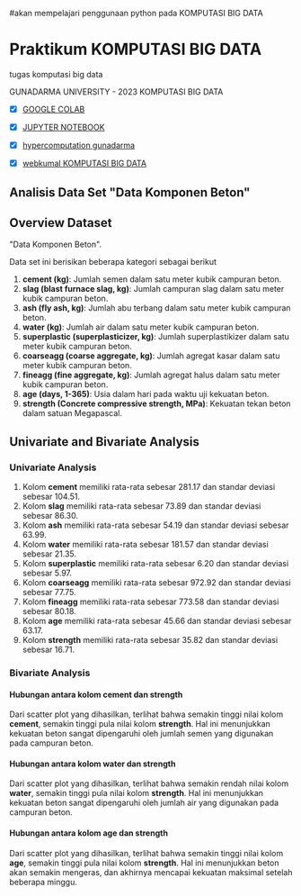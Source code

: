 #akan mempelajari penggunaan python pada KOMPUTASI BIG DATA

# Praktikum KOMPUTASI BIG DATA

tugas komputasi big data

GUNADARMA UNIVERSITY - 2023
KOMPUTASI BIG DATA

- [x] [GOOGLE COLAB](https://colab.research.google.com/)
- [x] [JUPYTER NOTEBOOK](https://jupyter.org/try)
- [x] [hypercomputation gunadarma](https://hypercomputation-hub.gunadarma.ac.id/)
- [x] [webkumal KOMPUTASI BIG DATA](https://webkumal.com/tag/komputasi-big-data/)



## Analisis Data Set "Data Komponen Beton"

## Overview Dataset
"Data Komponen Beton".

Data set ini berisikan beberapa kategori sebagai berikut

1. **cement (kg)**: Jumlah semen dalam satu meter kubik campuran beton.
2. **slag (blast furnace slag, kg)**: Jumlah campuran slag dalam satu meter kubik campuran beton.
3. **ash (fly ash, kg)**: Jumlah abu terbang dalam satu meter kubik campuran beton.
4. **water (kg)**: Jumlah air dalam satu meter kubik campuran beton.
5. **superplastic (superplasticizer, kg)**: Jumlah superplastikizer dalam satu meter kubik campuran beton.
6. **coarseagg (coarse aggregate, kg)**: Jumlah agregat kasar dalam satu meter kubik campuran beton.
7. **fineagg (fine aggregate, kg)**: Jumlah agregat halus dalam satu meter kubik campuran beton.
8. **age (days, 1-365)**: Usia dalam hari pada waktu uji kekuatan beton.
9. **strength (Concrete compressive strength, MPa)**: Kekuatan tekan beton dalam satuan Megapascal.

## Univariate and Bivariate Analysis

### Univariate Analysis
1. Kolom **cement** memiliki rata-rata sebesar 281.17 dan standar deviasi sebesar 104.51.
2. Kolom **slag** memiliki rata-rata sebesar 73.89 dan standar deviasi sebesar 86.30.
3. Kolom **ash** memiliki rata-rata sebesar 54.19 dan standar deviasi sebesar 63.99.
4. Kolom **water** memiliki rata-rata sebesar 181.57 dan standar deviasi sebesar 21.35.
5. Kolom **superplastic** memiliki rata-rata sebesar 6.20 dan standar deviasi sebesar 5.97.
6. Kolom **coarseagg** memiliki rata-rata sebesar 972.92 dan standar deviasi sebesar 77.75.
7. Kolom **fineagg** memiliki rata-rata sebesar 773.58 dan standar deviasi sebesar 80.18.
8. Kolom **age** memiliki rata-rata sebesar 45.66 dan standar deviasi sebesar 63.17.
9. Kolom **strength** memiliki rata-rata sebesar 35.82 dan standar deviasi sebesar 16.71.

### Bivariate Analysis

#### Hubungan antara kolom cement dan strength
Dari scatter plot yang dihasilkan, terlihat bahwa semakin tinggi nilai kolom **cement**, semakin tinggi pula nilai kolom **strength**. Hal ini menunjukkan kekuatan beton sangat dipengaruhi oleh jumlah semen yang digunakan pada campuran beton.

#### Hubungan antara kolom water dan strength
Dari scatter plot yang dihasilkan, terlihat bahwa semakin rendah nilai kolom **water**, semakin tinggi pula nilai kolom **strength**. Hal ini menunjukkan kekuatan beton sangat dipengaruhi oleh jumlah air yang digunakan pada campuran beton.

#### Hubungan antara kolom age dan strength
Dari scatter plot yang dihasilkan, terlihat bahwa semakin tinggi nilai kolom **age**, semakin tinggi pula nilai kolom **strength**. Hal ini menunjukkan beton akan semakin mengeras, dan akhirnya mencapai kekuatan maksimal setelah beberapa minggu.